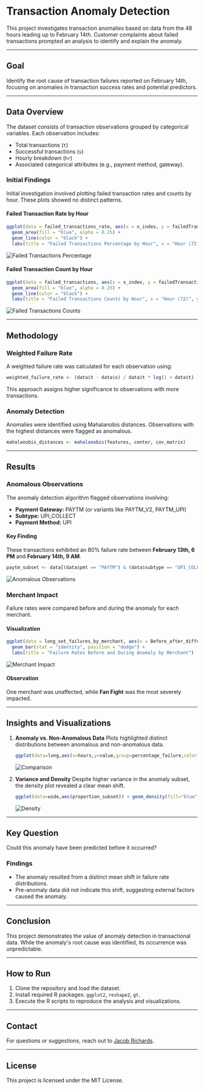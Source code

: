 
# Transaction Anomaly Detection

This project investigates transaction anomalies based on data from the 48 hours leading up to February 14th. Customer complaints about failed transactions prompted an analysis to identify and explain the anomaly.

---

## Goal

Identify the root cause of transaction failures reported on February 14th, focusing on anomalies in transaction success rates and potential predictors.

---

## Data Overview

The dataset consists of transaction observations grouped by categorical variables. Each observation includes:
- Total transactions (`t`)
- Successful transactions (`s`)
- Hourly breakdown (`hr`)
- Associated categorical attributes (e.g., payment method, gateway).

### Initial Findings

Initial investigation involved plotting failed transaction rates and counts by hour. These plots showed no distinct patterns.

#### Failed Transaction Rate by Hour
```r
ggplot(data = failed_transactions_rate, aes(x = x_index, y = failedTransactions)) +
  geom_area(fill = "blue", alpha = 0.25) +
  geom_line(color = "black") +
  labs(title = "Failed Transactions Percentage by Hour", x = "Hour (72)", y = "Failed Transactions Per Hour")
```
![Failed Transactions Percentage](https://github.com/user-attachments/assets/810910d9-7b10-42ac-ae60-197fc0089c2c)

#### Failed Transaction Count by Hour
```r
ggplot(data = failed_transactions, aes(x = x_index, y = failedTransactions)) +
  geom_area(fill = "blue", alpha = 0.25) +
  geom_line(color = "black") +
  labs(title = "Failed Transactions Counts by Hour", x = "Hour (72)", y = "Failed Transactions Per Hour")
```
![Failed Transactions Counts](https://github.com/user-attachments/assets/d9a09a24-65ab-4b86-b166-1573b55a585a)

---

## Methodology

### Weighted Failure Rate
A weighted failure rate was calculated for each observation using:
```r
weighted_failure_rate <- (data$t - data$s) / data$t * log(1 + data$t)
```
This approach assigns higher significance to observations with more transactions.

### Anomaly Detection
Anomalies were identified using Mahalanobis distances. Observations with the highest distances were flagged as anomalous.

```r
mahalanobis_distances <- mahalanobis(features, center, cov_matrix)
```

---

## Results

### Anomalous Observations
The anomaly detection algorithm flagged observations involving:
- **Payment Gateway:** PAYTM (or variants like PAYTM_V2, PAYTM_UPI)
- **Subtype:** UPI_COLLECT
- **Payment Method:** UPI

#### Key Finding
These transactions exhibited an 80% failure rate between **February 13th, 6 PM** and **February 14th, 9 AM**.

```r
paytm_subset <- data[(data$pmt == "PAYTM") & (data$subtype == "UPI_COLLECT"), ]
```
![Anomalous Observations](https://github.com/user-attachments/assets/fc7f4ee5-5190-47cc-ba4b-4a1578035d1c)

### Merchant Impact
Failure rates were compared before and during the anomaly for each merchant.

#### Visualization
```r
ggplot(data = long_set_failures_by_merchant, aes(x = Before_after_difference, y = Rate, fill = Merchant)) +
  geom_bar(stat = "identity", position = "dodge") +
  labs(title = "Failure Rates Before and During Anomaly by Merchant")
```
![Merchant Impact](https://github.com/user-attachments/assets/ff914a7b-960e-474c-b619-75ff7e291fa1)

#### Observation
One merchant was unaffected, while **Fan Fight** was the most severely impacted.

---

## Insights and Visualizations

1. **Anomaly vs. Non-Anomalous Data**
   Plots highlighted distinct distributions between anomalous and non-anomalous data.

   ```r
   ggplot(data=long,aes(x=hours,y=value,group=percentage_failure,color=percentage_failure)) + geom_smooth()
   ```
   ![Comparison](https://github.com/user-attachments/assets/b8a4740b-e299-4a23-8312-b5bf514d2f74)

2. **Variance and Density**
   Despite higher variance in the anomaly subset, the density plot revealed a clear mean shift.

   ```r
   ggplot(data=wide,aes(proportion_subset)) + geom_density(fill="blue",alpha=0.20)
   ```
   ![Density](https://github.com/user-attachments/assets/56dc7fba-82a6-44c1-bfc5-1e809f9a9248)

---

## Key Question

Could this anomaly have been predicted before it occurred?

### Findings
- The anomaly resulted from a distinct mean shift in failure rate distributions.
- Pre-anomaly data did not indicate this shift, suggesting external factors caused the anomaly.

---

## Conclusion

This project demonstrates the value of anomaly detection in transactional data. While the anomaly's root cause was identified, its occurrence was unpredictable.

---

## How to Run

1. Clone the repository and load the dataset.
2. Install required R packages: `ggplot2`, `reshape2`, `gt`.
3. Execute the R scripts to reproduce the analysis and visualizations.

---

## Contact

For questions or suggestions, reach out to [Jacob Richards](mailto:your_email@example.com).

---

## License

This project is licensed under the MIT License.
